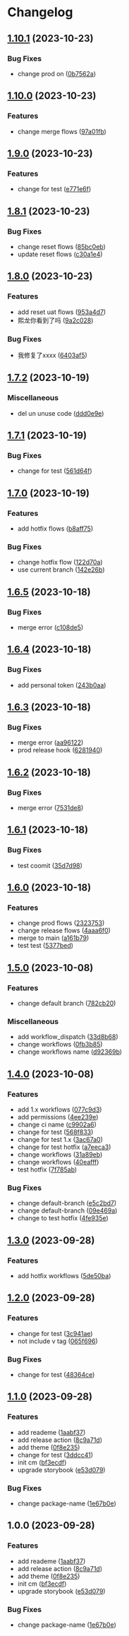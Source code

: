# Changelog

## [1.10.1](https://github.com/RicardoUU/Fortress-demo/compare/1.10.0...1.10.1) (2023-10-23)


### Bug Fixes

* change prod on ([0b7562a](https://github.com/RicardoUU/Fortress-demo/commit/0b7562a8ba44429c976b0919061e1ef2a0e6250d))

## [1.10.0](https://github.com/RicardoUU/Fortress-demo/compare/1.9.0...1.10.0) (2023-10-23)


### Features

* change merge flows ([97a01fb](https://github.com/RicardoUU/Fortress-demo/commit/97a01fba1767df31c99f8dcd156336245ea911f1))

## [1.9.0](https://github.com/RicardoUU/Fortress-demo/compare/1.8.1...1.9.0) (2023-10-23)


### Features

* change for test ([e771e6f](https://github.com/RicardoUU/Fortress-demo/commit/e771e6f791ef276f060cfa273c790d65f53ec92a))

## [1.8.1](https://github.com/RicardoUU/Fortress-demo/compare/1.8.0...1.8.1) (2023-10-23)


### Bug Fixes

* change reset flows ([85bc0eb](https://github.com/RicardoUU/Fortress-demo/commit/85bc0eb1ef1fe84543997b61e90877371dbb9662))
* update reset flows ([c30a1e4](https://github.com/RicardoUU/Fortress-demo/commit/c30a1e461eccabeeff08b5100adf024c39646924))

## [1.8.0](https://github.com/RicardoUU/Fortress-demo/compare/1.7.2...1.8.0) (2023-10-23)


### Features

* add reset uat flows ([953a4d7](https://github.com/RicardoUU/Fortress-demo/commit/953a4d79c910a628ef90e7d025023f6ec7d209c1))
* 熙龙你看到了吗 ([9a2c028](https://github.com/RicardoUU/Fortress-demo/commit/9a2c0282830b09153a0faa5a09a7b8c2956c7c53))


### Bug Fixes

* 我修复了xxxx ([6403af5](https://github.com/RicardoUU/Fortress-demo/commit/6403af55334e4ed7596e7fa0b066bcce634b9e59))

## [1.7.2](https://github.com/RicardoUU/Fortress-demo/compare/1.7.1...1.7.2) (2023-10-19)


### Miscellaneous

* del un unuse code ([ddd0e9e](https://github.com/RicardoUU/Fortress-demo/commit/ddd0e9ea66909d6bcb71ee6e98e46381a0a3eeec))

## [1.7.1](https://github.com/RicardoUU/Fortress-demo/compare/1.7.0...1.7.1) (2023-10-19)


### Bug Fixes

* change for test ([561d64f](https://github.com/RicardoUU/Fortress-demo/commit/561d64fcf0b5abdf95000fe7bf5f205165bf8e1d))

## [1.7.0](https://github.com/RicardoUU/Fortress-demo/compare/1.6.5...1.7.0) (2023-10-19)


### Features

* add hotfix flows ([b8aff75](https://github.com/RicardoUU/Fortress-demo/commit/b8aff75dace22a6d34f69901a21fca1a233af461))


### Bug Fixes

* change hotfix flow ([122d70a](https://github.com/RicardoUU/Fortress-demo/commit/122d70ab5532d11553a48289e1dc46d8c0ac7886))
* use current branch ([142e26b](https://github.com/RicardoUU/Fortress-demo/commit/142e26b565a0cdc08c8f93c80157ce97fd897ba7))

## [1.6.5](https://github.com/RicardoUU/Fortress-demo/compare/1.6.4...1.6.5) (2023-10-18)


### Bug Fixes

* merge error ([c108de5](https://github.com/RicardoUU/Fortress-demo/commit/c108de5f3738d2988a2fbc7a5bfac0e67788c60c))

## [1.6.4](https://github.com/RicardoUU/Fortress-demo/compare/1.6.3...1.6.4) (2023-10-18)


### Bug Fixes

* add personal token ([243b0aa](https://github.com/RicardoUU/Fortress-demo/commit/243b0aa0f8e326cda94dd4ee8fadfe6c30e86d60))

## [1.6.3](https://github.com/RicardoUU/Fortress-demo/compare/1.6.2...1.6.3) (2023-10-18)


### Bug Fixes

* merge error ([aa96122](https://github.com/RicardoUU/Fortress-demo/commit/aa961229295008a57e07dd7ba7aaec0d286d8e89))
* prod release hook ([6281940](https://github.com/RicardoUU/Fortress-demo/commit/6281940ac2e40f4c5ee8194a79b34b7035c883f8))

## [1.6.2](https://github.com/RicardoUU/Fortress-demo/compare/1.6.1...1.6.2) (2023-10-18)


### Bug Fixes

* merge error ([7531de8](https://github.com/RicardoUU/Fortress-demo/commit/7531de81d2c30c2567a72ca5dc4ae974689d97e7))

## [1.6.1](https://github.com/RicardoUU/Fortress-demo/compare/1.6.0...1.6.1) (2023-10-18)


### Bug Fixes

* test coomit ([35d7d98](https://github.com/RicardoUU/Fortress-demo/commit/35d7d98d8f3e28967745addf9b7c37fe08ffb069))

## [1.6.0](https://github.com/RicardoUU/Fortress-demo/compare/1.5.0...1.6.0) (2023-10-18)


### Features

* change prod flows ([2323753](https://github.com/RicardoUU/Fortress-demo/commit/23237537ea58c1302d74cb65a578e4603740d269))
* change release flows ([4aaa6f0](https://github.com/RicardoUU/Fortress-demo/commit/4aaa6f0e6f684cf8b57de0bf07ebbe99277dd3b0))
* merge to main ([a161b79](https://github.com/RicardoUU/Fortress-demo/commit/a161b79b8a2c6abbe768a9d57b47c3e3399468a6))
* test test ([5377bed](https://github.com/RicardoUU/Fortress-demo/commit/5377bed82787c86d91bd3e87853a33600aa4ec71))

## [1.5.0](https://github.com/RicardoUU/Fortress-demo/compare/1.4.0...1.5.0) (2023-10-08)


### Features

* change default branch ([782cb20](https://github.com/RicardoUU/Fortress-demo/commit/782cb205a790d289c89c3486ce0b9300fa0af896))


### Miscellaneous

* add workflow_dispatch ([33d8b68](https://github.com/RicardoUU/Fortress-demo/commit/33d8b687a4cc5ee38ad65d1d9397d02240923213))
* change workflows ([0fb3b85](https://github.com/RicardoUU/Fortress-demo/commit/0fb3b853fec8fc0ce03bea8a3e44b7142263a49f))
* change workflows name ([d92369b](https://github.com/RicardoUU/Fortress-demo/commit/d92369bb649fd3ac79235c54fddf2a4659ae4fb0))

## [1.4.0](https://github.com/RicardoUU/Fortress-demo/compare/1.3.0...1.4.0) (2023-10-08)


### Features

* add 1.x workflows ([077c9d3](https://github.com/RicardoUU/Fortress-demo/commit/077c9d3a1863451c62792dc410722fa5ee4a81e2))
* add permissions ([4ee239e](https://github.com/RicardoUU/Fortress-demo/commit/4ee239e235764edc91b45618177242cd3d804dc0))
* change ci name ([c9902a6](https://github.com/RicardoUU/Fortress-demo/commit/c9902a6202190581150f4ea6378481436f83facd))
* change for test ([568f833](https://github.com/RicardoUU/Fortress-demo/commit/568f83312a1fa5e2c9dbe01c7a34b2b0aed8aed4))
* change for test 1.x ([3ac67a0](https://github.com/RicardoUU/Fortress-demo/commit/3ac67a03e8ad5d27492a83b7716cf61b3b4024b4))
* change for test hotfix ([a7eeca3](https://github.com/RicardoUU/Fortress-demo/commit/a7eeca364d68f01a8e9606cc2d3361885ee86df1))
* change workflows ([31a89eb](https://github.com/RicardoUU/Fortress-demo/commit/31a89eb003ca24f56ceeec75d089ffc2902e9f7a))
* change workflows ([40eafff](https://github.com/RicardoUU/Fortress-demo/commit/40eafff097e423addd5c095cc20d077123d321a9))
* test hotfix ([7f785ab](https://github.com/RicardoUU/Fortress-demo/commit/7f785ab4ce0a7215f6950a1520ae35319a0f8a85))


### Bug Fixes

* change default-branch ([e5c2bd7](https://github.com/RicardoUU/Fortress-demo/commit/e5c2bd7cccb0dd9e49f1cfb1768b5623d71a7a79))
* change default-branch ([09e469a](https://github.com/RicardoUU/Fortress-demo/commit/09e469ae7f20582602772f0eaa4a2c0b31604174))
* change to test hotfix ([4fe935e](https://github.com/RicardoUU/Fortress-demo/commit/4fe935ebe912b39b35637a7394fae9f4e8db663b))

## [1.3.0](https://github.com/RicardoUU/Fortress-demo/compare/1.2.0...1.3.0) (2023-09-28)


### Features

* add hotfix workflows ([5de50ba](https://github.com/RicardoUU/Fortress-demo/commit/5de50ba3b7dfc536fc1e12caf9a875f2b2185731))

## [1.2.0](https://github.com/RicardoUU/Fortress-demo/compare/v1.1.0...1.2.0) (2023-09-28)


### Features

* change for test ([3c941ae](https://github.com/RicardoUU/Fortress-demo/commit/3c941ae98f4c42c833950927f4eb475fe870a322))
* not include v tag ([065f696](https://github.com/RicardoUU/Fortress-demo/commit/065f696228de479694722140b434c689ba5a33dc))


### Bug Fixes

* change for test ([48364ce](https://github.com/RicardoUU/Fortress-demo/commit/48364ce4fda1f7faab6376fcf2d176b55e8e1a13))

## [1.1.0](https://github.com/RicardoUU/Fortress-demo/compare/v1.0.0...v1.1.0) (2023-09-28)


### Features

* add reademe ([1aabf37](https://github.com/RicardoUU/Fortress-demo/commit/1aabf3713c15efb210c88fb79a6862e06105bc9b))
* add release action ([8c9a71d](https://github.com/RicardoUU/Fortress-demo/commit/8c9a71d2f64e7ea9292097bde3cc13e69314344c))
* add theme ([0f8e235](https://github.com/RicardoUU/Fortress-demo/commit/0f8e235bb0f07daa62bdf5d43a82ab015dc8931c))
* change for test ([3ddcc41](https://github.com/RicardoUU/Fortress-demo/commit/3ddcc4197a692c063ef1fb237371c80ac3945625))
* init cm ([bf3ecdf](https://github.com/RicardoUU/Fortress-demo/commit/bf3ecdfda557a0f7d7081750793ecb311c51089b))
* upgrade storybook ([e53d079](https://github.com/RicardoUU/Fortress-demo/commit/e53d0790992097c048dcf20f4144448596c04c6e))


### Bug Fixes

* change package-name ([1e67b0e](https://github.com/RicardoUU/Fortress-demo/commit/1e67b0e4efc792824dca334d0dd19bee1222b0ef))

## 1.0.0 (2023-09-28)


### Features

* add reademe ([1aabf37](https://github.com/RicardoUU/Fortress-demo/commit/1aabf3713c15efb210c88fb79a6862e06105bc9b))
* add release action ([8c9a71d](https://github.com/RicardoUU/Fortress-demo/commit/8c9a71d2f64e7ea9292097bde3cc13e69314344c))
* add theme ([0f8e235](https://github.com/RicardoUU/Fortress-demo/commit/0f8e235bb0f07daa62bdf5d43a82ab015dc8931c))
* init cm ([bf3ecdf](https://github.com/RicardoUU/Fortress-demo/commit/bf3ecdfda557a0f7d7081750793ecb311c51089b))
* upgrade storybook ([e53d079](https://github.com/RicardoUU/Fortress-demo/commit/e53d0790992097c048dcf20f4144448596c04c6e))


### Bug Fixes

* change package-name ([1e67b0e](https://github.com/RicardoUU/Fortress-demo/commit/1e67b0e4efc792824dca334d0dd19bee1222b0ef))
